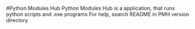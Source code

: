 #Python Modules Hub
Python Modules Hub is a application, that runs python scripts and .exe programs
For help, search README in PMH version directory
